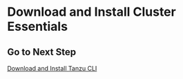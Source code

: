 # Download and Install Cluster Essentials

## Go to Next Step

[Download and Install Tanzu CLI](./02-download-and-install-tanzu-cli.md)
